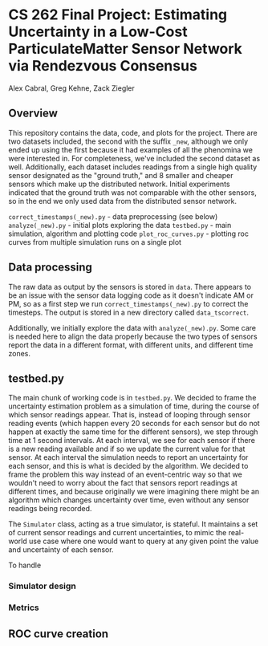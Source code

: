 # CS 262 Final Project: Estimating Uncertainty in a Low-Cost ParticulateMatter Sensor Network via Rendezvous Consensus
Alex Cabral, Greg Kehne, Zack Ziegler

## Overview

This repository contains the data, code, and plots for the project. There are two datasets included, the second with the suffix `_new`, although we only ended up using the first because it had examples of all the phenomina we were interested in. For completeness, we've included the second dataset as well. Additionally, each dataset includes readings from a single high quality sensor designated as the "ground truth," and 8 smaller and cheaper sensors which make up the distributed network. Initial experiments indicated that the ground truth was not comparable with the other sensors, so in the end we only used data from the distributed sensor network.

`correct_timestamps(_new).py` - data preprocessing (see below)
`analyze(_new).py` - initial plots exploring the data
`testbed.py` - main simulation, algorithm and plotting code
`plot_roc_curves.py` - plotting roc curves from multiple simulation runs on a single plot

## Data processing

The raw data as output by the sensors is stored in `data`. There appears to be an issue with the sensor data logging code as it doesn't indicate AM or PM, so as a first step we run `correct_timestamps(_new).py` to correct the timesteps. The output is stored in a new directory called `data_tscorrect`.

Additionally, we initially explore the data with `analyze(_new).py`. Some care is needed here to align the data properly because the two types of sensors report the data in a different format, with different units, and different time zones.

## testbed.py

The main chunk of working code is in `testbed.py`. We decided to frame the uncertainty estimation problem as a simulation of time, during the course of which sensor readings appear. That is, instead of looping through sensor reading events (which happen every 20 seconds for each sensor but do not happen at exactly the same time for the different sensors), we step through time at 1 second intervals. At each interval, we see for each sensor if there is a new reading available and if so we update the current value for that sensor. At each interval the simulation needs to report an uncertainty for each sensor, and this is what is decided by the algorithm. We decided to frame the problem this way instead of an event-centric way so that we wouldn't need to worry about the fact that sensors report readings at different times, and because originally we were imagining there might be an algorithm which changes uncertainty over time, even without any sensor readings being recorded.

The `Simulator` class, acting as a true simulator, is stateful. It maintains a set of current sensor readings and current uncertainties, to mimic the real-world use case where one would want to query at any given point the value and uncertainty of each sensor.

To handle

### Simulator design

### Metrics

## ROC curve creation
